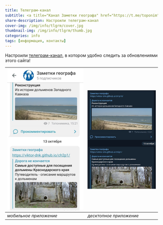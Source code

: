 ```yaml
---
title: Телеграм-канал
subtitle: <a title="Канал Заметки географа" href="https://t.me/toponim">@toponim</a>
share-description: Настроили телеграм-канал
cover-img: /img/info/tlgrm/cover.jpg
thumbnail-img: /img/info/tlgrm/thumb.jpg
categories: info
tags: [информация, контакты]
---
```

Настроили [телеграм-канал][a85077ec], в котором удобно следить за обновлениями этого сайта!

![](/img/info/telegram/tlgrm-screen2.jpg) | ![](/img/info/telegram/tlgrm-screen1.jpg)
------------------------------------------|------------------------------------------
_мобильное приложение_                    | _десктопное приложение_

  [a85077ec]: https://t.me/toponim "Информационный канал в поддержку этого блога"
